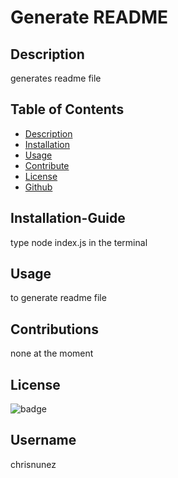 
# Generate README 

## Description
generates readme file

## Table of Contents
- [Description](#description)
- [Installation](#installation-Guide)
- [Usage](#usage)
- [Contribute](#contributions)
- [License](#license)
- [Github](#username)

## Installation-Guide
type node index.js in the terminal

## Usage
to generate readme file

## Contributions
none at the moment

## License
![badge](https://img.shields.io/badge/license-MIT-brightgreen)

## Username
chrisnunez

